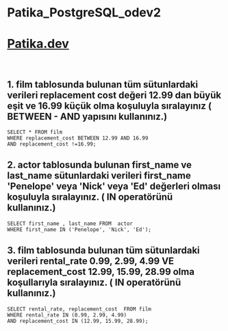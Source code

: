 # Patika_PostgreSQL_odev2
# [Patika.dev](www.patika.dev)
<br>

## 1. film tablosunda bulunan tüm sütunlardaki verileri replacement cost değeri 12.99 dan büyük eşit ve 16.99 küçük olma koşuluyla sıralayınız ( BETWEEN - AND yapısını kullanınız.)
`SELECT * FROM film` <br>
`WHERE replacement_cost BETWEEN 12.99 AND 16.99` <br>
`AND replacement_cost !=16.99;`  <br>

## 2. actor tablosunda bulunan first_name ve last_name sütunlardaki verileri first_name 'Penelope' veya 'Nick' veya 'Ed' değerleri olması koşuluyla sıralayınız. ( IN operatörünü kullanınız.)
`SELECT first_name , last_name FROM  actor` <br> 
`WHERE first_name IN ('Penelope', 'Nick', 'Ed');` <br> 

## 3. film tablosunda bulunan tüm sütunlardaki verileri rental_rate 0.99, 2.99, 4.99 VE replacement_cost 12.99, 15.99, 28.99 olma koşullarıyla sıralayınız. ( IN operatörünü kullanınız.)
`SELECT rental_rate, replacement_cost  FROM film` <br> 
`WHERE rental_rate IN (0.99, 2.99, 4.99)` <br> 
`AND replacement_cost IN (12.99, 15.99, 28.99);` <br> 
